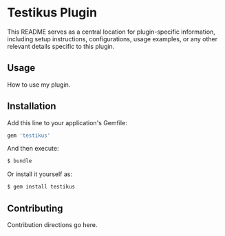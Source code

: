 # Testikus Plugin

This README serves as a central location for plugin-specific information, including setup instructions, configurations, usage examples, or any other relevant details specific to this plugin.

## Usage

How to use my plugin.

## Installation

Add this line to your application's Gemfile:

```ruby
gem 'testikus'
```

And then execute:

```bash
$ bundle
```

Or install it yourself as:

```bash
$ gem install testikus
```

## Contributing

Contribution directions go here.
